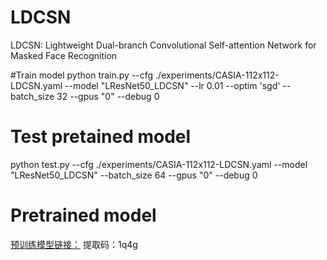 # LDCSN
LDCSN: Lightweight Dual-branch Convolutional Self-attention Network for Masked Face Recognition

#Train model
python train.py
--cfg
./experiments/CASIA-112x112-LDCSN.yaml
--model
"LResNet50_LDCSN"
--lr 
0.01
--optim
'sgd'
--batch_size
32
--gpus
"0"
--debug
0

# Test pretained model
python test.py 
--cfg
./experiments/CASIA-112x112-LDCSN.yaml
--model
"LResNet50_LDCSN"
--batch_size
64
--gpus
"0"
--debug
0

# Pretrained model
[预训练模型链接：](https://pan.baidu.com/s/1WT1IANT8nf5mPacvahjpVA)
提取码：1q4g
